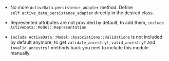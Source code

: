 * No more `ActiveData.persistence_adapter` method. Define `self.active_data_persistence_adapter` directly in the desired class.

* Represented attributes are not provided by default, to add them, `include ActiveData::Model::Representation`

* `include ActiveData::Model::Associations::Validations` is not included by default anymore, to get `validate_ancestry!`, `valid_ancestry?` and `invalid_ancestry?` methods back you neet to include this module manually.
